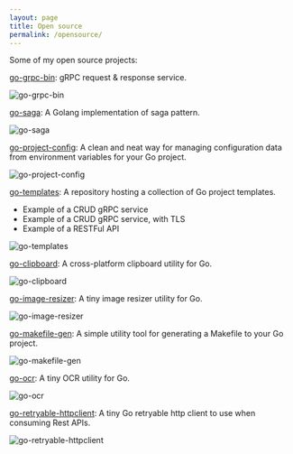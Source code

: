```yaml
---
layout: page
title: Open source
permalink: /opensource/
---
```


Some of my open source projects:

[go-grpc-bin](https://github.com/tiagomelo/go-grpc-bin): gRPC request & response service.

![go-grpc-bin](/assets/images/opensourceprojects/go-grpc-bin/go-grpc-bin.png)

[go-saga](https://github.com/tiagomelo/go-saga): A Golang implementation of saga pattern.

![go-saga](/assets/images/opensourceprojects/go-saga/go-saga.png)

[go-project-config](https://github.com/tiagomelo/go-project-config): A clean and neat way for managing configuration data from environment variables for your Go project.

![go-project-config](/assets/images/opensourceprojects/go-project-config/go-project-config.png)

[go-templates](https://github.com/tiagomelo/go-templates): A repository hosting a collection of Go project templates.
- Example of a CRUD gRPC service
- Example of a CRUD gRPC service, with TLS
- Example of a RESTFul API

![go-templates](/assets/images/opensourceprojects/go-templates/go-templates.png)

[go-clipboard](https://github.com/tiagomelo/go-clipboard): A cross-platform clipboard utility for Go.

![go-clipboard](/assets/images/opensourceprojects/go-clipboard/golang-clipboard.png)

[go-image-resizer](https://github.com/tiagomelo/go-image-resizer): A tiny image resizer utility for Go.

![go-image-resizer](/assets/images/opensourceprojects/go-image-resizer/go-image-resizer.png)

[go-makefile-gen](https://github.com/tiagomelo/go-makefile-gen): A simple utility tool for generating a Makefile to your Go project.

![go-makefile-gen](/assets/images/opensourceprojects/go-makefile-gen/go-makefile-gen.png)

[go-ocr](https://github.com/tiagomelo/go-ocr): A tiny OCR utility for Go.

![go-ocr](/assets/images/opensourceprojects/go-ocr/go-ocr.png)

[go-retryable-httpclient](https://github.com/tiagomelo/go-retryable-httpclient): A tiny Go retryable http client to use when consuming Rest APIs.

![go-retryable-httpclient](/assets/images/opensourceprojects/go-retryable-http-client/go-retryable-httpclient.jpg)